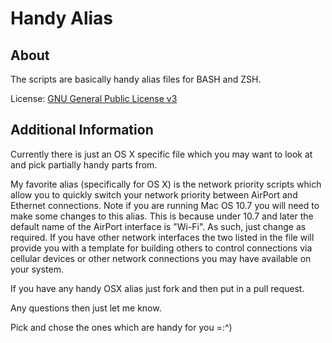 # Handy Alias #

About
--------
The scripts are basically handy alias files for BASH and ZSH.

License: [GNU General Public License v3][1]

Additional Information
---------

Currently there is just an OS X specific file which you may want to look at and pick partially handy parts from. 

My favorite alias (specifically for OS X) is the network priority scripts which allow you to quickly switch your network priority between AirPort and Ethernet connections. Note if you are running Mac OS 10.7 you will need to make some changes to this alias. This is because under 10.7 and later the default name of the AirPort interface is "Wi-Fi". As such, just change as required. If you have other network interfaces the two listed in the file will provide you with a template for building others to control connections via cellular devices or other network connections you may have available on your system.

If you have any handy OSX alias just fork and then put in a pull request. 

Any questions then just let me know.

Pick and chose the ones which are handy for you =:^)

  [1]: http://www.gnu.org/licenses/gpl.html

